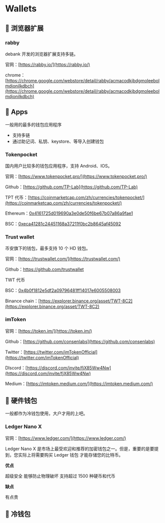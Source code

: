 # Wallets

## 📌 浏览器扩展

### rabby

debank 开发的浏览器扩展支持多链。

官网：[https://rabby.io/](https://rabby.io/)

chrome：[https://chrome.google.com/webstore/detail/rabby/acmacodkjbdgmoleebolmdjonilkdbch](https://chrome.google.com/webstore/detail/rabby/acmacodkjbdgmoleebolmdjonilkdbch)

## 📌 Apps

一般用的最多的钱包应用程序

- 支持多链
- 通过助记词、私钥、keystore、等导入创建钱包

### Tokenpocket

国内用户比较多的钱包应用程序，支持 Android、IOS。

官网：[https://www.tokenpocket.pro/](https://www.tokenpocket.pro/)

Github：[https://github.com/TP-Lab](https://github.com/TP-Lab)

TPT 代币：[https://coinmarketcap.com/zh/currencies/tokenpocket/](https://coinmarketcap.com/zh/currencies/tokenpocket/)

Ethereum：[0x4161725d019690a3e0de50f6be67b07a86a9fae1](https://etherscan.io/token/0x4161725d019690a3e0de50f6be67b07a86a9fae1)

BSC：[0xeca41281c24451168a37211f0bc2b8645af45092](https://bscscan.com/token/0xeca41281c24451168a37211f0bc2b8645af45092)

### Trust wallet

币安旗下的钱包，最多支持 10 个 HD 钱包。

官网：[https://trustwallet.com/](https://trustwallet.com/)

Github：https://github.com/trustwallet

TWT 代币

BSC：[0x4b0f1812e5df2a09796481ff14017e6005508003](https://bscscan.com/token/0x4b0f1812e5df2a09796481ff14017e6005508003)

Binance chain：[https://explorer.binance.org/asset/TWT-8C2](https://explorer.binance.org/asset/TWT-8C2)

### imToken

官网：[https://token.im/](https://token.im/)

Github：[https://github.com/consenlabs](https://github.com/consenlabs)

Twitter：[https://twitter.com/imTokenOfficial](https://twitter.com/imTokenOfficial)

DIscord：[https://discord.com/invite/fjX85Ww4Nw](https://discord.com/invite/fjX85Ww4Nw)

Medium：[https://imtoken.medium.com/](https://imtoken.medium.com/)

## 📌 硬件钱包

一般都作为冷钱包使用，大户才用的上吧。

### Ledger Nano X

官网：[https://www.ledger.com/](https://www.ledger.com/)

Ledger Nano X 是市场上最受欢迎和推荐的加密钱包之一。但是，重要的是要提到，您实际上将需要购买 Ledger 钱包 才能存储您的比特币。

**优点**

超级安全 能够防止物理破坏 支持超过 1500 种硬币和代币

**缺点**

有点贵

## 📌 冷钱包
